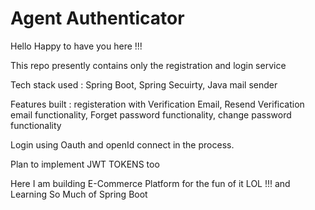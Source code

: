 # Agent Authenticator 

Hello Happy to have you here !!!

This repo presently contains only the registration and login service

Tech stack used : Spring Boot, Spring Secuirty, Java mail sender

Features built : registeration with Verification Email, Resend Verification email functionality, Forget password functionality, change password functionality

Login using Oauth and openId connect in the process.

Plan to implement JWT TOKENS too

Here I am building E-Commerce Platform for the fun of it LOL !!! and Learning So Much of Spring Boot
